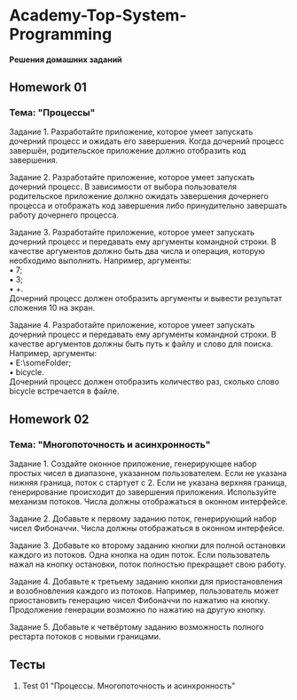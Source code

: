 # Academy-Top-System-Programming

#### Решения домашних заданий

## Homework 01

### Тема: "Процессы"

Задание 1. Разработайте приложение, которое умеет запускать дочерний процесс и ожидать его завершения. Когда дочерний процесс завершён, родительское приложение должно отобразить код завершения.

Задание 2. Разработайте приложение, которое умеет запускать дочерний процесс. В зависимости от выбора пользователя родительское приложение должно ожидать завершения дочернего процесса и отображать код завершения либо принудительно завершать работу дочернего процесса.

Задание 3. Разработайте приложение, которое умеет запускать дочерний процесс и передавать ему аргументы командной строки. В качестве аргументов должно быть два числа и операция, которую необходимо выполнить. Например, аргументы:    
▪ 7;    
▪ 3;    
▪ +.    
Дочерний процесс должен отобразить аргументы и вывести результат сложения 10 на экран.

Задание 4. Разработайте приложение, которое умеет запускать дочерний процесс и передавать ему аргументы командной строки. В качестве аргументов должны быть путь к файлу и слово для поиска. Например, аргументы:    
▪ E:\someFolder;    
▪ bicycle.    
Дочерний процесс должен отобразить количество раз, сколько слово bicycle встречается в файле.

## Homework 02

### Тема: "Многопоточность и асинхронность"

Задание 1. Создайте оконное приложение, генерирующее набор простых чисел в диапазоне, указанном пользователем. Если не указана нижняя граница, поток с стартует с 2. Если не указана верхняя граница, генерирование происходит до завершения приложения. Используйте механизм потоков. Числа должны отображаться в оконном интерфейсе.

Задание 2. Добавьте к первому заданию поток, генерирующий набор чисел Фибоначчи. Числа должны отображаться в оконном интерфейсе.

Задание 3. Добавьте ко второму заданию кнопки для полной остановки каждого из потоков. Одна кнопка на один поток. Если пользователь нажал на кнопку остановки, поток полностью прекращает свою работу.

Задание 4. Добавьте к третьему заданию кнопки для приостановления и возобновления каждого из потоков. Например, пользователь может приостановить генерацию чисел Фибоначчи по нажатию на кнопку. Продолжение генерации возможно по нажатию на другую кнопку.

Задание 5. Добавьте к четвёртому заданию возможность полного рестарта потоков с новыми границами.

## Тесты

1. Test 01 "Процессы. Многопоточность и асинхронность"
